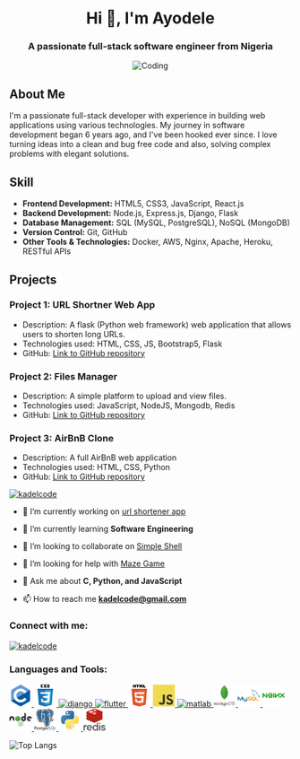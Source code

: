 <!--
**kadelcode/kadelcode** is a ✨ _special_ ✨ repository because its `README.md` (this file) appears on your GitHub profile.

Here are some ideas to get you started:

- 🔭 I’m currently working on ...
- 🌱 I’m currently learning ...
- 👯 I’m looking to collaborate on ...
- 🤔 I’m looking for help with ...
- 💬 Ask me about ...
- 📫 How to reach me: ...
- 😄 Pronouns: ...
- ⚡ Fun fact: ...
-->

<h1 align="center">Hi 👋, I'm Ayodele</h1>
<h3 align="center">A passionate full-stack software engineer from Nigeria</h3>
<div align="center"><img  alt="Coding" width="400" src="https://media.tenor.com/Aw2-4sShkCUAAAAd/coding.gif"></div>

## About Me
I'm a passionate full-stack developer with experience in building web applications using various technologies. My journey in software development began 6 years ago, and I've been hooked ever since. I love turning ideas into a clean and bug free code and also, solving complex problems with elegant solutions.

## Skill
- **Frontend Development:** HTML5, CSS3, JavaScript, React.js
- **Backend Development:** Node.js, Express.js, Django, Flask
- **Database Management:** SQL (MySQL, PostgreSQL), NoSQL (MongoDB)
- **Version Control:** Git, GitHub
- **Other Tools & Technologies:** Docker, AWS, Nginx, Apache, Heroku, RESTful APIs

## Projects
### Project 1: URL Shortner Web App
- Description: A flask (Python web framework) web application that allows users to shorten long URLs.
- Technologies used: HTML, CSS, JS, Bootstrap5, Flask
- GitHub: [Link to GitHub repository](https://github.com/kadelcode/url-shortener)

### Project 2: Files Manager
- Description: A simple platform to upload and view files.
- Technologies used: JavaScript, NodeJS, Mongodb, Redis
- GitHub: [Link to GitHub repository](https://github.com/kadelcode/alx-files_manager)

### Project 3: AirBnB Clone
- Description: A full AirBnB web application
- Technologies used: HTML, CSS, Python
- GitHub: [Link to GitHub repository](https://github.com/kadelcode/AirBnB_clone)
<p align="left"> <a href="https://github.com/ryo-ma/github-profile-trophy"><img src="https://github-profile-trophy.vercel.app/?username=kadelcode" alt="kadelcode" /></a> </p>

- 🔭 I’m currently working on [url shortener app](https://github.com/kadelcode/url-shortener)

- 🌱 I’m currently learning **Software Engineering**

- 👯 I’m looking to collaborate on [Simple Shell](https://github.com/kadelcode/simple_shell)

- 🤝 I’m looking for help with [Maze Game](https://github.com/kadelcode/maze_project)

- 💬 Ask me about **C, Python, and JavaScript**

- 📫 How to reach me **kadelcode@gmail.com**

<h3 align="left">Connect with me:</h3>
<p align="left">
<a href="https://twitter.com/kadelcode" target="blank"><img align="center" src="https://raw.githubusercontent.com/rahuldkjain/github-profile-readme-generator/master/src/images/icons/Social/twitter.svg" alt="kadelcode" height="30" width="40" /></a>
</p>

<h3 align="left">Languages and Tools:</h3>
<p align="left"> <a href="https://www.cprogramming.com/" target="_blank" rel="noreferrer"> <img src="https://raw.githubusercontent.com/devicons/devicon/master/icons/c/c-original.svg" alt="c" width="40" height="40"/> </a> <a href="https://www.w3schools.com/css/" target="_blank" rel="noreferrer"> <img src="https://raw.githubusercontent.com/devicons/devicon/master/icons/css3/css3-original-wordmark.svg" alt="css3" width="40" height="40"/> </a> <a href="https://www.djangoproject.com/" target="_blank" rel="noreferrer"> <img src="https://cdn.worldvectorlogo.com/logos/django.svg" alt="django" width="40" height="40"/> </a> <a href="https://flutter.dev" target="_blank" rel="noreferrer"> <img src="https://www.vectorlogo.zone/logos/flutterio/flutterio-icon.svg" alt="flutter" width="40" height="40"/> </a> <a href="https://www.w3.org/html/" target="_blank" rel="noreferrer"> <img src="https://raw.githubusercontent.com/devicons/devicon/master/icons/html5/html5-original-wordmark.svg" alt="html5" width="40" height="40"/> </a> <a href="https://developer.mozilla.org/en-US/docs/Web/JavaScript" target="_blank" rel="noreferrer"> <img src="https://raw.githubusercontent.com/devicons/devicon/master/icons/javascript/javascript-original.svg" alt="javascript" width="40" height="40"/> </a> <a href="https://www.mathworks.com/" target="_blank" rel="noreferrer"> <img src="https://upload.wikimedia.org/wikipedia/commons/2/21/Matlab_Logo.png" alt="matlab" width="40" height="40"/> </a> <a href="https://www.mongodb.com/" target="_blank" rel="noreferrer"> <img src="https://raw.githubusercontent.com/devicons/devicon/master/icons/mongodb/mongodb-original-wordmark.svg" alt="mongodb" width="40" height="40"/> </a> <a href="https://www.mysql.com/" target="_blank" rel="noreferrer"> <img src="https://raw.githubusercontent.com/devicons/devicon/master/icons/mysql/mysql-original-wordmark.svg" alt="mysql" width="40" height="40"/> </a> <a href="https://www.nginx.com" target="_blank" rel="noreferrer"> <img src="https://raw.githubusercontent.com/devicons/devicon/master/icons/nginx/nginx-original.svg" alt="nginx" width="40" height="40"/> </a> <a href="https://nodejs.org" target="_blank" rel="noreferrer"> <img src="https://raw.githubusercontent.com/devicons/devicon/master/icons/nodejs/nodejs-original-wordmark.svg" alt="nodejs" width="40" height="40"/> </a> <a href="https://www.postgresql.org" target="_blank" rel="noreferrer"> <img src="https://raw.githubusercontent.com/devicons/devicon/master/icons/postgresql/postgresql-original-wordmark.svg" alt="postgresql" width="40" height="40"/> </a> <a href="https://www.python.org" target="_blank" rel="noreferrer"> <img src="https://raw.githubusercontent.com/devicons/devicon/master/icons/python/python-original.svg" alt="python" width="40" height="40"/> </a> <a href="https://redis.io" target="_blank" rel="noreferrer"> <img src="https://raw.githubusercontent.com/devicons/devicon/master/icons/redis/redis-original-wordmark.svg" alt="redis" width="40" height="40"/> </a> </p>

<!--<p><img align="center" src="https://github-readme-stats.vercel.app/api/top-langs?username=kadelcode&show_icons=true&locale=en&layout=compact" alt="kadelcode" /></p>-->
![Top Langs](https://github-readme-stats.vercel.app/api/top-langs/?username=kadelcode&langs_count=14&layout=donut-vertical)
